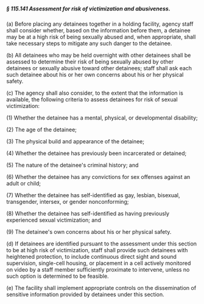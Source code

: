 ##### § 115.141 Assessment for risk of victimization and abusiveness. #####

(a) Before placing any detainees together in a holding facility, agency staff shall consider whether, based on the information before them, a detainee may be at a high risk of being sexually abused and, when appropriate, shall take necessary steps to mitigate any such danger to the detainee.

(b) All detainees who may be held overnight with other detainees shall be assessed to determine their risk of being sexually abused by other detainees or sexually abusive toward other detainees; staff shall ask each such detainee about his or her own concerns about his or her physical safety.

(c) The agency shall also consider, to the extent that the information is available, the following criteria to assess detainees for risk of sexual victimization:

(1) Whether the detainee has a mental, physical, or developmental disability;

(2) The age of the detainee;

(3) The physical build and appearance of the detainee;

(4) Whether the detainee has previously been incarcerated or detained;

(5) The nature of the detainee's criminal history; and

(6) Whether the detainee has any convictions for sex offenses against an adult or child;

(7) Whether the detainee has self-identified as gay, lesbian, bisexual, transgender, intersex, or gender nonconforming;

(8) Whether the detainee has self-identified as having previously experienced sexual victimization; and

(9) The detainee's own concerns about his or her physical safety.

(d) If detainees are identified pursuant to the assessment under this section to be at high risk of victimization, staff shall provide such detainees with heightened protection, to include continuous direct sight and sound supervision, single-cell housing, or placement in a cell actively monitored on video by a staff member sufficiently proximate to intervene, unless no such option is determined to be feasible.

(e) The facility shall implement appropriate controls on the dissemination of sensitive information provided by detainees under this section.